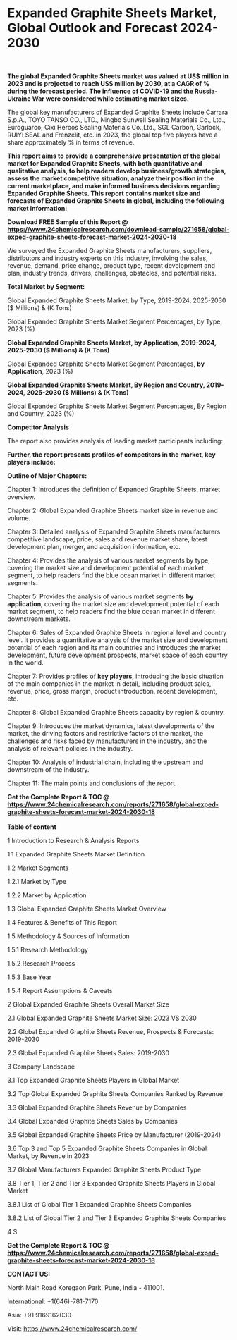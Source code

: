 <h1>Expanded Graphite Sheets Market, Global Outlook and Forecast 2024-2030</h1><br/><p><strong>The global Expanded Graphite Sheets market was valued at US$ million in 2023 and is projected to reach US$ million by 2030, at a <strong>CAGR</strong> of % during the forecast period. The influence of COVID-19 and the Russia-Ukraine War were considered while estimating market sizes.</strong></p><p>The global key manufacturers of Expanded Graphite Sheets include Carrara S.p.A., TOYO TANSO CO., LTD., Ningbo Sunwell Sealing Materials Co., Ltd., Euroguarco, Cixi Heroos Sealing Materials Co.,Ltd., SGL Carbon, Garlock, RUIYI SEAL and Frenzelit, etc. in 2023, the global top five players have a share approximately % in terms of revenue.</p><p><strong>This report aims to provide a comprehensive presentation of the global market for Expanded Graphite Sheets, with both quantitative and qualitative analysis, to help readers develop business/growth strategies, assess the market competitive situation, analyze their position in the current marketplace, and make informed business decisions regarding Expanded Graphite Sheets. This report contains market size and forecasts of Expanded Graphite Sheets in global, including the following market information:</strong></p><div><b>Download FREE Sample of this Report @ <a href="https://www.24chemicalresearch.com/download-sample/271658/global-exped-graphite-sheets-forecast-market-2024-2030-18">https://www.24chemicalresearch.com/download-sample/271658/global-exped-graphite-sheets-forecast-market-2024-2030-18</a></b></div><p>We surveyed the Expanded Graphite Sheets manufacturers, suppliers, distributors and industry experts on this industry, involving the sales, revenue, demand, price change, product type, recent development and plan, industry trends, drivers, challenges, obstacles, and potential risks.</p><p><strong>Total Market by Segment:</strong></p><p>Global Expanded Graphite Sheets Market, by Type, 2019-2024, 2025-2030 ($ Millions) & (K Tons)</p><p>Global Expanded Graphite Sheets Market Segment Percentages, by Type, 2023 (%)</p><p><strong>Global Expanded Graphite Sheets Market, <strong>by Application</strong>, 2019-2024, 2025-2030 ($ Millions) & (K Tons)</strong></p><p>Global Expanded Graphite Sheets Market Segment Percentages, <strong>by Application</strong>, 2023 (%)</p><p><strong>Global Expanded Graphite Sheets Market, By Region and Country, 2019-2024, 2025-2030 ($ Millions) & (K Tons)</strong></p><p>Global Expanded Graphite Sheets Market Segment Percentages, By Region and Country, 2023 (%)</p><p><strong>Competitor Analysis</strong></p><p>The report also provides analysis of leading market participants including:</p><p><strong>Further, the report presents profiles of competitors in the market, <strong>key players</strong> include:</strong></p><p><strong>Outline of Major Chapters:</strong></p><p>Chapter 1: Introduces the definition of Expanded Graphite Sheets, market overview.</p><p>Chapter 2: Global Expanded Graphite Sheets market size in revenue and volume.</p><p>Chapter 3: Detailed analysis of Expanded Graphite Sheets manufacturers competitive landscape, price, sales and revenue market share, latest development plan, merger, and acquisition information, etc.</p><p>Chapter 4: Provides the analysis of various market segments by type, covering the market size and development potential of each market segment, to help readers find the blue ocean market in different market segments.</p><p>Chapter 5: Provides the analysis of various market segments <strong>by application</strong>, covering the market size and development potential of each market segment, to help readers find the blue ocean market in different downstream markets.</p><p>Chapter 6: Sales of Expanded Graphite Sheets in regional level and country level. It provides a quantitative analysis of the market size and development potential of each region and its main countries and introduces the market development, future development prospects, market space of each country in the world.</p><p>Chapter 7: Provides profiles of <strong>key players</strong>, introducing the basic situation of the main companies in the market in detail, including product sales, revenue, price, gross margin, product introduction, recent development, etc.</p><p>Chapter 8: Global Expanded Graphite Sheets capacity by region & country.</p><p>Chapter 9: Introduces the market dynamics, latest developments of the market, the driving factors and restrictive factors of the market, the challenges and risks faced by manufacturers in the industry, and the analysis of relevant policies in the industry.</p><p>Chapter 10: Analysis of industrial chain, including the upstream and downstream of the industry.</p><p>Chapter 11: The main points and conclusions of the report.</p><div><b>Get the Complete Report & TOC @ <a href="https://www.24chemicalresearch.com/reports/271658/global-exped-graphite-sheets-forecast-market-2024-2030-18">https://www.24chemicalresearch.com/reports/271658/global-exped-graphite-sheets-forecast-market-2024-2030-18</a></b></div><br><b>Table of content</b><p>1 Introduction to Research & Analysis Reports<br />
 
  1.1 Expanded Graphite Sheets Market Definition<br />
 
  1.2 Market Segments<br />
 
  1.2.1 Market by Type<br />
 
  1.2.2 Market by Application<br />
 
  1.3 Global Expanded Graphite Sheets Market Overview<br />
 
  1.4 Features & Benefits of This Report<br />
 
  1.5 Methodology & Sources of Information<br />
 
  1.5.1 Research Methodology<br />
 
  1.5.2 Research Process<br />
 
  1.5.3 Base Year<br />
 
  1.5.4 Report Assumptions & Caveats<br />
 
 2 Global Expanded Graphite Sheets Overall Market Size<br />
 
  2.1 Global Expanded Graphite Sheets Market Size: 2023 VS 2030<br />
 
  2.2 Global Expanded Graphite Sheets Revenue, Prospects & Forecasts: 2019-2030<br />
 
  2.3 Global Expanded Graphite Sheets Sales: 2019-2030<br />
 
 3 Company Landscape<br />
 
  3.1 Top Expanded Graphite Sheets Players in Global Market<br />
 
  3.2 Top Global Expanded Graphite Sheets Companies Ranked by Revenue<br />
 
  3.3 Global Expanded Graphite Sheets Revenue by Companies<br />
 
  3.4 Global Expanded Graphite Sheets Sales by Companies<br />
 
  3.5 Global Expanded Graphite Sheets Price by Manufacturer (2019-2024)<br />
 
  3.6 Top 3 and Top 5 Expanded Graphite Sheets Companies in Global Market, by Revenue in 2023<br />
 
  3.7 Global Manufacturers Expanded Graphite Sheets Product Type<br />
 
  3.8 Tier 1, Tier 2 and Tier 3 Expanded Graphite Sheets Players in Global Market<br />
 
  3.8.1 List of Global Tier 1 Expanded Graphite Sheets Companies<br />
 
  3.8.2 List of Global Tier 2 and Tier 3 Expanded Graphite Sheets Companies<br />
 
 4 S<br><div><b>Get the Complete Report & TOC @ <a href="https://www.24chemicalresearch.com/reports/271658/global-exped-graphite-sheets-forecast-market-2024-2030-18">https://www.24chemicalresearch.com/reports/271658/global-exped-graphite-sheets-forecast-market-2024-2030-18</a></b></div></p>
 
 <b>CONTACT US:</b><br>
 
 North Main Road Koregaon Park, Pune, India - 411001.<br/>
 
 International: +1(646)-781-7170<br/>
 
 Asia: +91 9169162030<br/>
 
 Visit: <a href="https://www.24chemicalresearch.com/">https://www.24chemicalresearch.com/</a>
 
 <br>